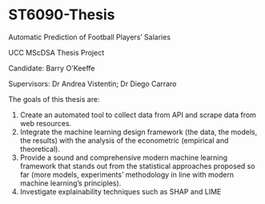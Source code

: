 # ST6090-Thesis
Automatic Prediction of Football Players’ Salaries

UCC MScDSA Thesis Project

Candidate: Barry O'Keeffe

Supervisors: Dr Andrea Vistentin; Dr Diego Carraro

The goals of this thesis are:

1. Create an automated tool to collect data from API and scrape data from web resources.
2. Integrate the machine learning design framework (the data, the models, the results) with the analysis of the econometric (empirical and theoretical).
3. Provide a sound and comprehensive modern machine learning framework that stands out from the statistical approaches proposed so far (more models, experiments’ methodology in line with modern machine learning’s principles).
4. Investigate explainability techniques such as SHAP and LIME




